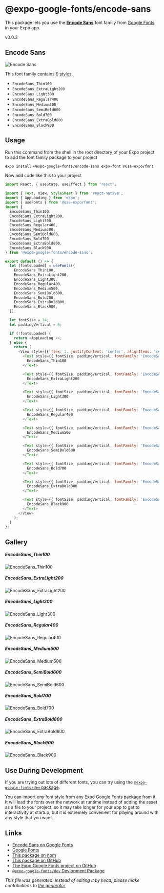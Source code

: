 # @expo-google-fonts/encode-sans

This package lets you use the [**Encode Sans**](https://fonts.google.com/specimen/Encode+Sans) font family from [Google Fonts](https://fonts.google.com/) in your Expo app.

v0.0.3

## Encode Sans

![Encode Sans](./font-family.png)

This font family contains [9 styles](#gallery).

- `EncodeSans_Thin100`
- `EncodeSans_ExtraLight200`
- `EncodeSans_Light300`
- `EncodeSans_Regular400`
- `EncodeSans_Medium500`
- `EncodeSans_SemiBold600`
- `EncodeSans_Bold700`
- `EncodeSans_ExtraBold800`
- `EncodeSans_Black900`

## Usage

Run this command from the shell in the root directory of your Expo project to add the font family package to your project
```sh
expo install @expo-google-fonts/encode-sans expo-font @use-expo/font
```

Now add code like this to your project
```js
import React, { useState, useEffect } from 'react';

import { Text, View, StyleSheet } from 'react-native';
import { AppLoading } from 'expo';
import { useFonts } from '@use-expo/font';
import {
  EncodeSans_Thin100,
  EncodeSans_ExtraLight200,
  EncodeSans_Light300,
  EncodeSans_Regular400,
  EncodeSans_Medium500,
  EncodeSans_SemiBold600,
  EncodeSans_Bold700,
  EncodeSans_ExtraBold800,
  EncodeSans_Black900,
} from '@expo-google-fonts/encode-sans';

export default () => {
  let [fontsLoaded] = useFonts({
    EncodeSans_Thin100,
    EncodeSans_ExtraLight200,
    EncodeSans_Light300,
    EncodeSans_Regular400,
    EncodeSans_Medium500,
    EncodeSans_SemiBold600,
    EncodeSans_Bold700,
    EncodeSans_ExtraBold800,
    EncodeSans_Black900,
  });

  let fontSize = 24;
  let paddingVertical = 6;

  if (!fontsLoaded) {
    return <AppLoading />;
  } else {
    return (
      <View style={{ flex: 1, justifyContent: 'center', alignItems: 'center' }}>
        <Text style={{ fontSize, paddingVertical, fontFamily: 'EncodeSans_Thin100' }}>
          EncodeSans_Thin100
        </Text>

        <Text style={{ fontSize, paddingVertical, fontFamily: 'EncodeSans_ExtraLight200' }}>
          EncodeSans_ExtraLight200
        </Text>

        <Text style={{ fontSize, paddingVertical, fontFamily: 'EncodeSans_Light300' }}>
          EncodeSans_Light300
        </Text>

        <Text style={{ fontSize, paddingVertical, fontFamily: 'EncodeSans_Regular400' }}>
          EncodeSans_Regular400
        </Text>

        <Text style={{ fontSize, paddingVertical, fontFamily: 'EncodeSans_Medium500' }}>
          EncodeSans_Medium500
        </Text>

        <Text style={{ fontSize, paddingVertical, fontFamily: 'EncodeSans_SemiBold600' }}>
          EncodeSans_SemiBold600
        </Text>

        <Text style={{ fontSize, paddingVertical, fontFamily: 'EncodeSans_Bold700' }}>
          EncodeSans_Bold700
        </Text>

        <Text style={{ fontSize, paddingVertical, fontFamily: 'EncodeSans_ExtraBold800' }}>
          EncodeSans_ExtraBold800
        </Text>

        <Text style={{ fontSize, paddingVertical, fontFamily: 'EncodeSans_Black900' }}>
          EncodeSans_Black900
        </Text>
      </View>
    );
  }
};

```

## Gallery

##### EncodeSans_Thin100
![EncodeSans_Thin100](./8c0f6eafec00e65a8d851e33e6e7e658e34b858ffc9f2ee39ec4bf972891fdf0.ttf.png)

##### EncodeSans_ExtraLight200
![EncodeSans_ExtraLight200](./3e78947fa53e3e3269b141c073de12ac5c7ad7767084452cf00d157c8c0a623b.ttf.png)

##### EncodeSans_Light300
![EncodeSans_Light300](./d81973e76c4a72a0723f8d83671c01e6a763e4c108b05dcb921abfe786017850.ttf.png)

##### EncodeSans_Regular400
![EncodeSans_Regular400](./726603f17d4dde111b9e7c3a3ceab5b48d4d9fa010f95c39308a05f7744918c7.ttf.png)

##### EncodeSans_Medium500
![EncodeSans_Medium500](./1e6070ed7f7df855034f826d501716460f36b8d45f7920099539a66c5ccc44b5.ttf.png)

##### EncodeSans_SemiBold600
![EncodeSans_SemiBold600](./7ed81c5a76ba3b44f2c7b4faaee7440283325e7bbe8efbbd976893ed9798166c.ttf.png)

##### EncodeSans_Bold700
![EncodeSans_Bold700](./f2bf7fce49ca2e3dd0d2fc1203ba30dea4e97ef171f1d693e9e21e23437dd8b8.ttf.png)

##### EncodeSans_ExtraBold800
![EncodeSans_ExtraBold800](./474df7202478321bede629db8dd5a6720566e44763591e17dc881df6a0b50144.ttf.png)

##### EncodeSans_Black900
![EncodeSans_Black900](./276a8dae33896588063889970f61a2b2ace3957ebb2024662e9637dc144c0e1a.ttf.png)


## Use During Development

If you are trying out lots of different fonts, you can try using the [`@expo-google-fonts/dev` package](https://github.com/expo/google-fonts/tree/master/font-packages/dev#readme).

You can import *any* font style from any Expo Google Fonts package from it. It will load the fonts
over the network at runtime instead of adding the asset as a file to your project, so it may take longer
for your app to get to interactivity at startup, but it is extremely convenient
for playing around with any style that you want.

## Links

- [Encode Sans on Google Fonts](https://fonts.google.com/specimen/Encode+Sans)
- [Google Fonts](https://fonts.google.com/)
- [This package on npm](https://www.npmjs.com/package/@expo-google-fonts/encode-sans)
- [This package on GitHub](https://github.com/expo/google-fonts/tree/master/font-packages/encode-sans)
- [The Expo Google Fonts project on GitHub](https://github.com/expo/google-fonts)
- [`@expo-google-fonts/dev` Devlopment Package](https://github.com/expo/google-fonts/tree/master/font-packages/dev)


*This file was generated. Instead of editing it by head, please make contributions to [the generator](https://github.com/expo/google-fonts/tree/master/packages/generator)*
